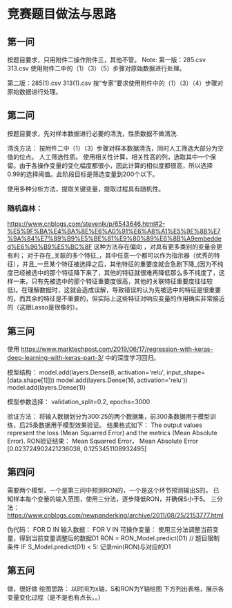 # 竞赛题目做法与思路

## 第一问
按题目要求，只用附件二操作附件三，其他不管。
Note:
第一版：285.csv 313.csv
使用附件二中的（1）（3）（5）步骤对原始数据进行处理。

第二版：285(1).csv 313(1).csv
按“专家”要求使用附件中的（1）（3）（4）步骤对原始数据进行处理。

## 第二问
按题目要求，先对样本数据进行必要的清洗，性质数据不做清洗.

清洗方法：
按附件二中（1）（3）步骤对样本数据清洗，同时人工筛选大部分为空值的位点。
人工筛选性质。
使用相关性计算，相关性高的列，选取其中一个保留。由于各操作变量的变化幅度都很小，因此计算的相似度都很高，所以选择0.99的选择阈值。此阶段目标是筛选变量到200个以下。

使用多种分析方法，提取关键变量，提取过程具有随机性。
### 随机森林：
https://www.cnblogs.com/stevenlk/p/6543646.html#2-%E5%9F%BA%E4%BA%8E%E6%A0%91%E6%A8%A1%E5%9E%8B%E7%9A%84%E7%89%B9%E5%BE%81%E9%80%89%E6%8B%A9embedded%E6%96%B9%E5%BC%8F
这种方法存在偏向 ，对具有更多类别的变量会更有利；
对于存在_关联的多个特征_，其中任意一个都可以作为指示器（优秀的特征），并且_一旦某个特征被选择之后，其他特征的重要度就会急剧下降_(因为不纯度已经被选中的那个特征降下来了，其他的特征就很难再降低那么多不纯度了，这样一来，只有先被选中的那个特征重要度很高，其他的关联特征重要度往往较低)。在理解数据时，这就会造成误解，导致错误的认为先被选中的特征是很重要的，而其余的特征是不重要的，但实际上这些特征对响应变量的作用确实非常接近的（这跟Lasso是很像的）。

## 第三问
使用
https://www.marktechpost.com/2019/06/17/regression-with-keras-deep-learning-with-keras-part-3/
中的深度学习回归。

模型结构：
    model.add(layers.Dense(8, activation='relu', input_shape=[data.shape[1]]))
    model.add(layers.Dense(16, activation='relu'))
    model.add(layers.Dense(1))

模型参数选择：
validation_split=0.2, epochs=3000

验证方法：
将输入数据划分为300:25的两个数据集，前300条数据用于模型训练，后25条数据用于模型效果验证。
结果格式如下：
The output values represent the loss (Mean Squarred Error) and the metrics (Mean Absolute Error).
RON验证结果：
Mean Squarred Error， Mean Absolute Error
[0.023724902421236038, 0.1253451108932495]


## 第四问
需要两个模型，一个是第三问中预测RON的，一个是这个环节预测输出S的。
已知样本每个变量的输入范围，使用三分法，逐步降低RON，并确保S小于5。
三分法：
https://www.cnblogs.com/newpanderking/archive/2011/08/25/2153777.html

伪代码：
FOR D IN 输入数据：
    FOR V IN 可操作变量：
        使用三分法调整当前变量，得到当前变量调整后的数据D1
        RON = RON_Model.predict(D1)
        // 题目限制条件
        IF S_Model.predict(D1) < 5:
            记录min(RON)与对应的D1



## 第五问
做，很好做
绘图思路：
以时间为x轴，S和RON为Y轴绘图
下方列出表格，展示各变量变化过程（是不是也有点长。。）
